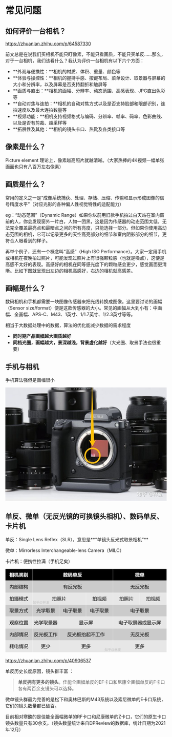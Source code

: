 # 常见问题

##  如何评价一台相机？

https://zhuanlan.zhihu.com/p/64587330

前文总是在说我们买相机不能只盯像素，不能只看画质，不能只买单反……那么，对于一台相机，我们该看什么？我认为评价一台相机有以下六个方面：

- **外观与便携性：**相机的材质、体积、重量、颜色等
- **体验与操控性：**相机的握持手感、按键布局、菜单设计、取景器与屏幕的大小和分辨率，以及屏幕是否支持翻折和触屏等
- **画质与直出：**相机的画幅、分辨率、动态范围、高感表现、JPG直出色彩等
- **自动对焦与连拍：**相机的自动对焦方式以及是否支持脸部和眼部识别，连拍速度以及最大连拍数量等
- **视频功能：**相机支持视频格式与编码、分辨率、帧率、码率、色彩曲线、以及是否有剪裁、超采样等
- **拓展性及其他：**相机的镜头卡口、热靴及各类接口等

## 像素是什么？

Picture element 理论上，像素越高照片就越清晰。（大家热捧的4K视频一幅单张画面也只有八百万左右像素）

## **画质是什么？**

常用的定义之一是“成像系统捕获、处理、存储、压缩、传输和显示形成图像的信号精度水平”（对应光影的各种偏人性视觉特性的适配能力）

eg：“动态范围”（Dynamic Range）如果你以前用旧款手机拍过白天站在室内窗前的人，你会发现窗外一片白，人物一团黑，这是因为传感器的动态范围太低，无法完全覆盖最亮点和最暗点之间的所有亮度，只能选择一部分。但如果你使用高动态范围的相机，它可以记录更多的天空高亮部分的细节和室内阴影部分的细节，更符合人眼看到的样子。

再举个例子，还有一个概念叫“高感”（High ISO Performance）。大家一定用手机或相机在夜晚拍过照片，可能发现过照片上有很强颗粒感（也就是噪点），这便是高感不太好的表现。高感好的相机在同等感光度下的颗粒感会更少，感觉画面更清晰。比如下图就呈现出左边的相机高感好，右边的相机就高感差。

## 画幅是什么？

数码相机和手机都需要一块图像传感器来把光线转换成图像。这里要讨论的画幅（Sensor size/format）便是这款传感器的大小。常见的画幅从大到小有：中画幅、全画幅、APS-C、M43、1英寸、1/1.7英寸、1/2.3英寸等等。

相当于大数据处理中的数据，算法的优化能减少数据的需求程度

- **同时期产品画幅越大画质越好**
- **同档光圈，画幅越大，景深越浅，背景虚化越好**（大光圈、取景手法也很重要）

## 手机与相机

手机算法强但是画幅很小

![img](https://raw.githubusercontent.com/eternal-heathens/picgoBeg/master/JavaImages/202206041303268.jpeg)



## 单反、微单（**无反光镜的可换镜头相机**）、数码单反、卡片机

单反：Single Lens Reflex（SLR），意思是**“单镜头反光式取景相机”**

微单：Mirrorless Interchangeable-lens Camera（MILC）

卡片机：便携性拉满（手机足矣）

![preview](https://raw.githubusercontent.com/eternal-heathens/picgoBeg/master/JavaImages/202206041255817.jpeg)

https://zhuanlan.zhihu.com/p/40906537

单反历史长度原因，镜头群丰富 ：

> **单反拥有更多的镜头**。佳能全画幅单反的EF卡口和尼康全画幅单反的F卡口各有两百余支镜头可以选择。

微单镜头群最为完善的是松下和奥林巴斯的M43系统以及索尼微单的E卡口系统，它们的镜头数量都已破百。

目前相对寒酸的是佳能全画幅微单的RF卡口和尼康微单的Z卡口，它们的原生卡口镜头数量只有30余支。（镜头数量统计来自DPReview的数据库，统计日期为2021年12月）

